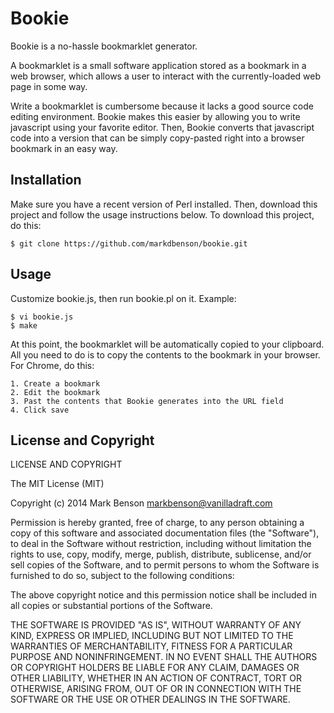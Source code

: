 # Bookie 

Bookie is a no-hassle bookmarklet generator.

A bookmarklet is a small software application stored as a bookmark in a web browser, which allows a user to interact with the currently-loaded web page in some way.

Write a bookmarklet is cumbersome because it lacks a good source code editing environment. Bookie makes this easier by allowing you to write javascript using your favorite editor. Then, Bookie converts that javascript code into a version that can be simply copy-pasted right into a browser bookmark in an easy way. 

## Installation

Make sure you have a recent version of Perl installed. Then, download this project and follow the usage instructions below. To download this project, do this:

    $ git clone https://github.com/markdbenson/bookie.git

## Usage

Customize bookie.js, then run bookie.pl on it. Example:

    $ vi bookie.js
    $ make

At this point, the bookmarklet will be automatically copied to your
clipboard. All you need to do is to copy the contents to the bookmark
in your browser. For Chrome, do this:

    1. Create a bookmark
    2. Edit the bookmark
    3. Past the contents that Bookie generates into the URL field
    4. Click save

## License and Copyright

LICENSE AND COPYRIGHT

The MIT License (MIT)

Copyright (c) 2014 Mark Benson <markbenson@vanilladraft.com>

Permission is hereby granted, free of charge, to any person obtaining a copy
of this software and associated documentation files (the "Software"), to deal
in the Software without restriction, including without limitation the rights
to use, copy, modify, merge, publish, distribute, sublicense, and/or sell
copies of the Software, and to permit persons to whom the Software is
furnished to do so, subject to the following conditions:

The above copyright notice and this permission notice shall be included in all
copies or substantial portions of the Software.

THE SOFTWARE IS PROVIDED "AS IS", WITHOUT WARRANTY OF ANY KIND, EXPRESS OR
IMPLIED, INCLUDING BUT NOT LIMITED TO THE WARRANTIES OF MERCHANTABILITY,
FITNESS FOR A PARTICULAR PURPOSE AND NONINFRINGEMENT. IN NO EVENT SHALL THE
AUTHORS OR COPYRIGHT HOLDERS BE LIABLE FOR ANY CLAIM, DAMAGES OR OTHER
LIABILITY, WHETHER IN AN ACTION OF CONTRACT, TORT OR OTHERWISE, ARISING FROM,
OUT OF OR IN CONNECTION WITH THE SOFTWARE OR THE USE OR OTHER DEALINGS IN THE
SOFTWARE.

